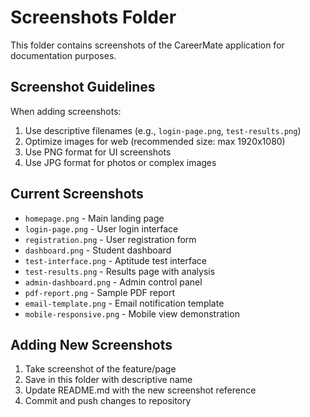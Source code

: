 # Screenshots Folder

This folder contains screenshots of the CareerMate application for documentation purposes.

## Screenshot Guidelines

When adding screenshots:
1. Use descriptive filenames (e.g., `login-page.png`, `test-results.png`)
2. Optimize images for web (recommended size: max 1920x1080)
3. Use PNG format for UI screenshots
4. Use JPG format for photos or complex images

## Current Screenshots

- `homepage.png` - Main landing page
- `login-page.png` - User login interface
- `registration.png` - User registration form
- `dashboard.png` - Student dashboard
- `test-interface.png` - Aptitude test interface
- `test-results.png` - Results page with analysis
- `admin-dashboard.png` - Admin control panel
- `pdf-report.png` - Sample PDF report
- `email-template.png` - Email notification template
- `mobile-responsive.png` - Mobile view demonstration

## Adding New Screenshots

1. Take screenshot of the feature/page
2. Save in this folder with descriptive name
3. Update README.md with the new screenshot reference
4. Commit and push changes to repository